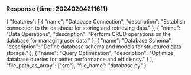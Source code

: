 ### Response (time: 20240204211611)

{
    "features": [
        {
            "name": "Database Connection",
            "description": "Establish connection to the database for storing and retrieving data."
        },
        {
            "name": "Data Operations",
            "description": "Perform CRUD operations on the database for managing user data."
        },
        {
            "name": "Database Schema",
            "description": "Define database schema and models for structured data storage."
        },
        {
            "name": "Query Optimization",
            "description": "Optimize database queries for better performance and efficiency."
        }
    ],
    "file_path_as_array": ["src"],
    "file_name": "database.py"
}